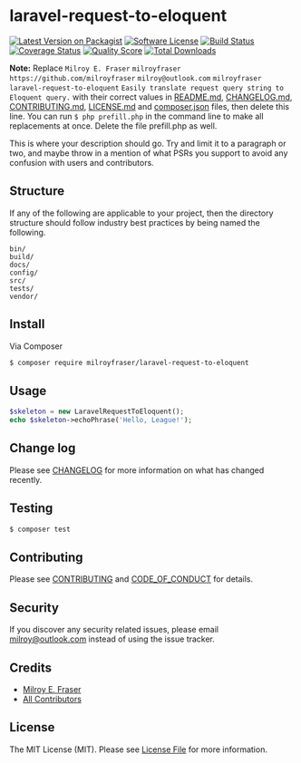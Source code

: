 # laravel-request-to-eloquent

[![Latest Version on Packagist][ico-version]][link-packagist]
[![Software License][ico-license]](LICENSE.md)
[![Build Status][ico-travis]][link-travis]
[![Coverage Status][ico-scrutinizer]][link-scrutinizer]
[![Quality Score][ico-code-quality]][link-code-quality]
[![Total Downloads][ico-downloads]][link-downloads]

**Note:** Replace ```Milroy E. Fraser``` ```milroyfraser``` ```https://github.com/milroyfraser``` ```milroy@outlook.com``` ```milroyfraser``` ```laravel-request-to-eloquent``` ```Easily translate request query string to Eloquent query.``` with their correct values in [README.md](README.md), [CHANGELOG.md](CHANGELOG.md), [CONTRIBUTING.md](CONTRIBUTING.md), [LICENSE.md](LICENSE.md) and [composer.json](composer.json) files, then delete this line. You can run `$ php prefill.php` in the command line to make all replacements at once. Delete the file prefill.php as well.

This is where your description should go. Try and limit it to a paragraph or two, and maybe throw in a mention of what
PSRs you support to avoid any confusion with users and contributors.

## Structure

If any of the following are applicable to your project, then the directory structure should follow industry best practices by being named the following.

```
bin/        
build/
docs/
config/
src/
tests/
vendor/
```


## Install

Via Composer

``` bash
$ composer require milroyfraser/laravel-request-to-eloquent
```

## Usage

``` php
$skeleton = new LaravelRequestToEloquent();
echo $skeleton->echoPhrase('Hello, League!');
```

## Change log

Please see [CHANGELOG](CHANGELOG.md) for more information on what has changed recently.

## Testing

``` bash
$ composer test
```

## Contributing

Please see [CONTRIBUTING](CONTRIBUTING.md) and [CODE_OF_CONDUCT](CODE_OF_CONDUCT.md) for details.

## Security

If you discover any security related issues, please email milroy@outlook.com instead of using the issue tracker.

## Credits

- [Milroy E. Fraser][link-author]
- [All Contributors][link-contributors]

## License

The MIT License (MIT). Please see [License File](LICENSE.md) for more information.

[ico-version]: https://img.shields.io/packagist/v/milroyfraser/laravel-request-to-eloquent.svg?style=flat-square
[ico-license]: https://img.shields.io/badge/license-MIT-brightgreen.svg?style=flat-square
[ico-travis]: https://img.shields.io/travis/milroyfraser/laravel-request-to-eloquent/master.svg?style=flat-square
[ico-scrutinizer]: https://img.shields.io/scrutinizer/coverage/g/milroyfraser/laravel-request-to-eloquent.svg?style=flat-square
[ico-code-quality]: https://img.shields.io/scrutinizer/g/milroyfraser/laravel-request-to-eloquent.svg?style=flat-square
[ico-downloads]: https://img.shields.io/packagist/dt/milroyfraser/laravel-request-to-eloquent.svg?style=flat-square

[link-packagist]: https://packagist.org/packages/milroyfraser/laravel-request-to-eloquent
[link-travis]: https://travis-ci.org/milroyfraser/laravel-request-to-eloquent
[link-scrutinizer]: https://scrutinizer-ci.com/g/milroyfraser/laravel-request-to-eloquent/code-structure
[link-code-quality]: https://scrutinizer-ci.com/g/milroyfraser/laravel-request-to-eloquent
[link-downloads]: https://packagist.org/packages/milroyfraser/laravel-request-to-eloquent
[link-author]: https://github.com/milroyfraser
[link-contributors]: ../../contributors
